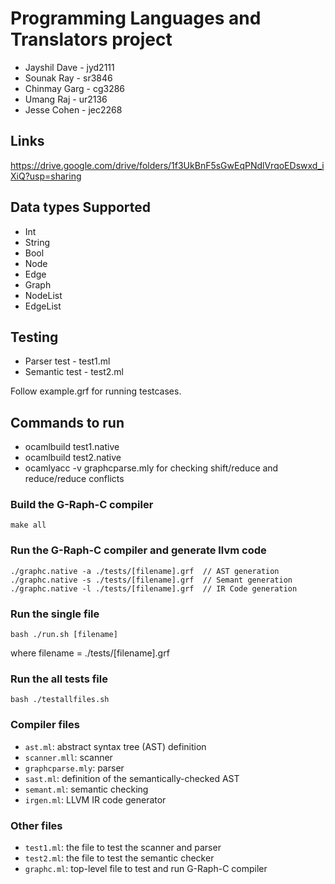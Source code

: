 # Programming Languages and Translators project

- Jayshil Dave - jyd2111
- Sounak Ray - sr3846
- Chinmay Garg - cg3286
- Umang Raj - ur2136
- Jesse Cohen - jec2268

## Links

https://drive.google.com/drive/folders/1f3UkBnF5sGwEqPNdlVrqoEDswxd_iXiQ?usp=sharing

## Data types Supported

- Int
- String
- Bool
- Node
- Edge
- Graph
- NodeList
- EdgeList

## Testing

- Parser test - test1.ml
- Semantic test - test2.ml

Follow example.grf for running testcases.

## Commands to run

- ocamlbuild test1.native
- ocamlbuild test2.native
- ocamlyacc -v graphcparse.mly for checking shift/reduce and reduce/reduce conflicts

### Build the G-Raph-C compiler

```
make all
```

### Run the G-Raph-C compiler and generate llvm code

```
./graphc.native -a ./tests/[filename].grf  // AST generation
./graphc.native -s ./tests/[filename].grf  // Semant generation
./graphc.native -l ./tests/[filename].grf  // IR Code generation
```

### Run the single file

```
bash ./run.sh [filename]
```
where filename = ./tests/[filename].grf


### Run the all tests file

```
bash ./testallfiles.sh
```

### Compiler files

- `ast.ml`: abstract syntax tree (AST) definition
- `scanner.mll`: scanner
- `graphcparse.mly`: parser
- `sast.ml`: definition of the semantically-checked AST
- `semant.ml`: semantic checking
- `irgen.ml`: LLVM IR code generator

### Other files

- `test1.ml`: the file to test the scanner and parser
- `test2.ml`: the file to test the semantic checker
- `graphc.ml`: top-level file to test and run G-Raph-C compiler
